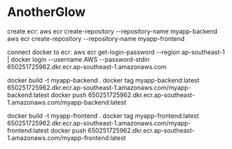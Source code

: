 # AnotherGlow
create ecr:
aws ecr create-repository --repository-name myapp-backend
aws ecr create-repository --repository-name myapp-frontend


connect docker to ecr:
aws ecr get-login-password --region ap-southeast-1 | docker login --username AWS --password-stdin 650251725962.dkr.ecr.ap-southeast-1.amazonaws.com

docker build -t myapp-backend .
docker tag myapp-backend:latest 650251725962.dkr.ecr.ap-southeast-1.amazonaws.com/myapp-backend:latest
docker push 650251725962.dkr.ecr.ap-southeast-1.amazonaws.com/myapp-backend:latest

docker build -t myapp-frontend .
docker tag myapp-frontend:latest 650251725962.dkr.ecr.ap-southeast-1.amazonaws.com/myapp-frontend:latest
docker push 650251725962.dkr.ecr.ap-southeast-1.amazonaws.com/myapp-frontend:latest
